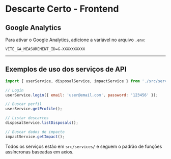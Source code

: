 # Descarte Certo - Frontend

## Google Analytics

Para ativar o Google Analytics, adicione a variável no arquivo `.env`:

```
VITE_GA_MEASUREMENT_ID=G-XXXXXXXXXX
```

---

## Exemplos de uso dos serviços de API

```js
import { userService, disposalService, impactService } from './src/services';

// Login
userService.login({ email: 'user@email.com', password: '123456' });

// Buscar perfil
userService.getProfile();

// Listar descartes
disposalService.listDisposals();

// Buscar dados de impacto
impactService.getImpact();
```

Todos os serviços estão em `src/services/` e seguem o padrão de funções assíncronas baseadas em axios. 